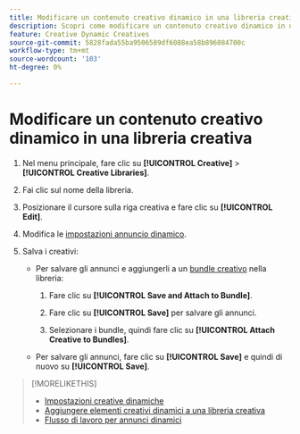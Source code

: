 ```yaml
---
title: Modificare un contenuto creativo dinamico in una libreria creativa
description: Scopri come modificare un contenuto creativo dinamico in una libreria creativa.
feature: Creative Dynamic Creatives
source-git-commit: 5828fada55ba9506589df6088ea58b896084700c
workflow-type: tm+mt
source-wordcount: '103'
ht-degree: 0%

---
```


# Modificare un contenuto creativo dinamico in una libreria creativa

1. Nel menu principale, fare clic su **[!UICONTROL Creative]** > **[!UICONTROL Creative Libraries]**.

1. Fai clic sul nome della libreria.

1. Posizionare il cursore sulla riga creativa e fare clic su **[!UICONTROL Edit]**.

1. Modifica le [impostazioni annuncio dinamico](creative-settings-dynamic.md).

1. Salva i creativi:

   * Per salvare gli annunci e aggiungerli a un [bundle creativo](bundle-manage.md) nella libreria:

      1. Fare clic su **[!UICONTROL Save and Attach to Bundle]**.

      1. Fare clic su **[!UICONTROL Save]** per salvare gli annunci.

      1. Selezionare i bundle, quindi fare clic su **[!UICONTROL Attach Creative to Bundles]**.

   * Per salvare gli annunci, fare clic su **[!UICONTROL Save]** e quindi di nuovo su **[!UICONTROL Save]**.

>[!MORELIKETHIS]
>
>* [Impostazioni creative dinamiche](creative-settings-dynamic.md)
>* [Aggiungere elementi creativi dinamici a una libreria creativa](creative-add-dynamic.md)
>* [Flusso di lavoro per annunci dinamici](/help/creative/introduction/workflow-dynamic-ads.md)
